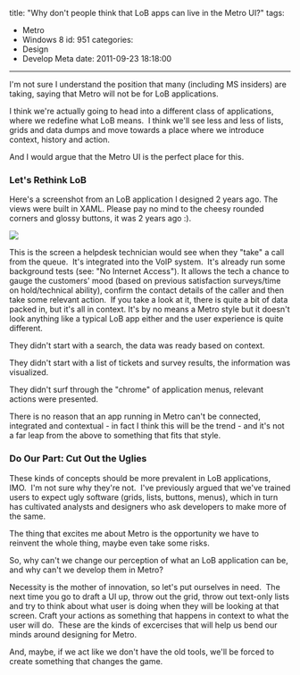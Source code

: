 title: "Why don't people think that LoB apps can live in the Metro UI?"
tags:
  - Metro
  - Windows 8
id: 951
categories:
  - Design
  - Develop Meta
date: 2011-09-23 18:18:00
---

I'm not sure I understand the position that many (including MS insiders) are taking, saying that Metro will not be for LoB applications.

I think we're actually going to head into a different class of applications, where we redefine what LoB means.&nbsp; I think we'll see less and less of lists, grids and data dumps and move towards a place where we introduce context, history and action.

And I would argue that the Metro UI is the perfect place for this.

### Let's Rethink LoB

Here's a screenshot from an LoB application I designed 2 years ago. The views were built in XAML. Please pay no mind to the cheesy rounded corners and glossy buttons, it was 2 years ago :).

![](http://www.bandofgeeks.net/blogimages/OutWiththeOld_F0F1/image.png)

This is the screen a helpdesk technician would see when they "take" a call from the queue.&nbsp; It's integrated into the VoIP system.&nbsp; It's already run some background tests (see: "No Internet Access"). It allows the tech a chance to gauge the customers' mood (based on previous satisfaction surveys/time on hold/technical ability), confirm the contact details of the caller and then take some relevant action.&nbsp; If you take a look at it, there is quite a bit of data packed in, but it's all in context. It's by no means a Metro style but it doesn't look anything like a typical LoB app either and the user experience is quite different.

They didn't start with a search, the data was ready based on context.

They didn't start with a list of tickets and survey results, the information was visualized.

They didn't surf through the "chrome" of application menus, relevant actions were presented.

There is no reason that an app running in Metro can't be connected, integrated and contextual - in fact I think this will be the trend - and it's not a far leap from the above to something that fits that style.

### Do Our Part: Cut Out the Uglies

These kinds of concepts should be more prevalent in LoB applications, IMO.&nbsp; I'm not sure why they're not.&nbsp; I've previously argued that we've trained users to expect ugly software (grids, lists, buttons, menus), which in turn has cultivated analysts and designers who ask developers to make more of the same.

The thing that excites me about Metro is the opportunity we have to reinvent the whole thing, maybe even take some risks.

So, why can't we change our perception of what an LoB application can be, and why can't we develop them in Metro?

Necessity is the mother of innovation, so let's put ourselves in need.&nbsp; The next time you go to draft a UI up, throw out the grid, throw out text-only lists and try to think about what user is doing when they will be looking at that screen. Craft your actions as something that happens in context to what the user will do.&nbsp; These are the kinds of excercises that will help us bend our minds around designing for Metro.

And, maybe, if we act like we don't have the old tools, we'll be forced to create something that changes the game.